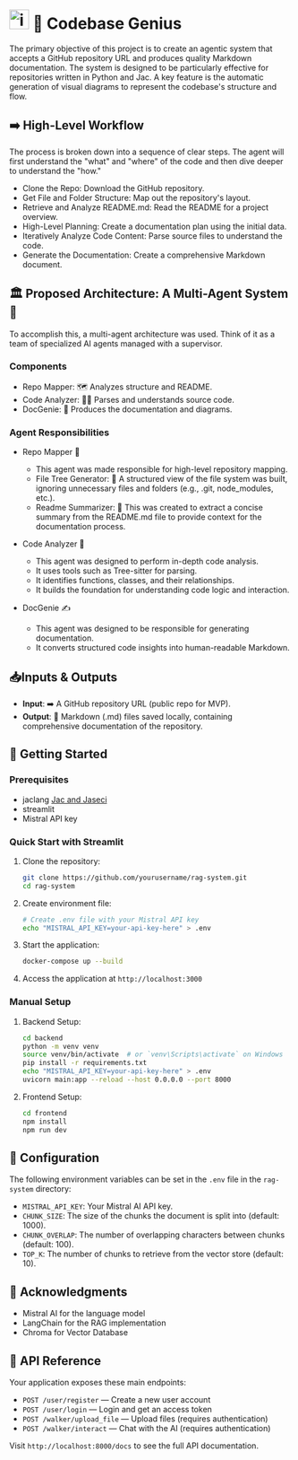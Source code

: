 # <img width="35" height="35" alt="image" src="https://github.com/user-attachments/assets/8bbb38e9-b85a-46c7-bb7f-67a545676e83" />     🧠 Codebase Genius

The primary objective of this project is to create an agentic system that accepts a GitHub repository URL and produces quality Markdown documentation. The system is designed to be particularly effective for repositories written in Python and Jac. A key feature is the automatic generation of visual diagrams to represent the codebase's structure and flow.

## ➡️ High-Level Workflow
The process is broken down into a sequence of clear steps. The agent will first understand the "what" and "where" of the code and then dive deeper to understand the "how."

- Clone the Repo: Download the GitHub repository.
- Get File and Folder Structure: Map out the repository's layout.
- Retrieve and Analyze README.md: Read the README for a project overview.
- High-Level Planning: Create a documentation plan using the initial data.
- Iteratively Analyze Code Content: Parse source files to understand the code.
- Generate the Documentation: Create a comprehensive Markdown document.


## 🏛️ Proposed Architecture: A Multi-Agent System 🤖
To accomplish this, a multi-agent architecture was used. Think of it as a team of specialized AI agents managed with a supervisor.

###  Components

- Repo Mapper: 🗺️ Analyzes structure and README.
- Code Analyzer: 👨‍💻 Parses and understands source code.
- DocGenie: 📝 Produces the documentation and diagrams.

### Agent Responsibilities

- Repo Mapper 📂
  - This agent was made responsible for high-level repository mapping.
  - File Tree Generator: 🌳 A structured view of the file system was built, ignoring unnecessary files and folders (e.g., .git, node_modules, etc.).
  - Readme Summarizer: 📖 This was created to extract a concise summary from the README.md file to provide context for the documentation process.

- Code Analyzer 🔬
  - This agent was designed to perform in-depth code analysis.
  - It uses tools such as Tree-sitter for parsing.
  - It identifies functions, classes, and their relationships.
  - It builds the foundation for understanding code logic and interaction.

- DocGenie ✍️
  - This agent was designed to be responsible for generating documentation.
  - It converts structured code insights into human-readable Markdown.
 

## 📥Inputs & Outputs
- **Input**: ➡️ A GitHub repository URL (public repo for MVP).
- **Output**: 📄 Markdown (.md) files saved locally, containing comprehensive documentation of the repository.

## 🚀 Getting Started

### Prerequisites

- jaclang [Jac and Jaseci](https://www.jac-lang.org "Python Supercharged for AI Development at Scale ")
- streamlit
- Mistral API key

### Quick Start with Streamlit

1. Clone the repository:
   ```bash
   git clone https://github.com/yourusername/rag-system.git
   cd rag-system
   ```

2. Create environment file:
   ```bash
   # Create .env file with your Mistral API key
   echo "MISTRAL_API_KEY=your-api-key-here" > .env
   ```

3. Start the application:
   ```bash
   docker-compose up --build
   ```

4. Access the application at `http://localhost:3000`

### Manual Setup

1. Backend Setup:
   ```bash
   cd backend
   python -m venv venv
   source venv/bin/activate  # or `venv\Scripts\activate` on Windows
   pip install -r requirements.txt
   echo "MISTRAL_API_KEY=your-api-key-here" > .env
   uvicorn main:app --reload --host 0.0.0.0 --port 8000
   ```

2. Frontend Setup:
   ```bash
   cd frontend
   npm install
   npm run dev
   ```


## 🔧 Configuration

The following environment variables can be set in the `.env` file in the `rag-system` directory:

- `MISTRAL_API_KEY`: Your Mistral AI API key.
- `CHUNK_SIZE`: The size of the chunks the document is split into (default: 1000).
- `CHUNK_OVERLAP`: The number of overlapping characters between chunks (default: 100).
- `TOP_K`: The number of chunks to retrieve from the vector store (default: 10).

## 🙏 Acknowledgments

- Mistral AI for the language model
- LangChain for the RAG implementation
- Chroma for Vector Database

## 🔗 API Reference
Your application exposes these main endpoints:

- `POST /user/register` — Create a new user account
- `POST /user/login` — Login and get an access token
- `POST /walker/upload_file` — Upload files (requires authentication)
- `POST /walker/interact` — Chat with the AI (requires authentication)

  
Visit `http://localhost:8000/docs` to see the full API documentation.
